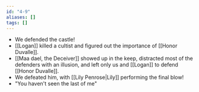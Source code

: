 ```yaml
---
id: "4-9"
aliases: []
tags: []
---
```


- We defended the castle!
- [[Logan]] killed a cultist and figured out the importance of [[Honor Duvalle]].
- [[Maa dael, the Deceiver]] showed up in the keep, distracted most of the defenders with an illusion, and left only us and [[Logan]] to defend [[Honor Duvalle]].
- We defeated him, with [[Lily Penrose|Lily]] performing the final blow!
- "You haven't seen the last of me"
